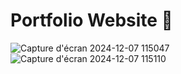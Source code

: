# Portfolio Website 🤩

![Capture d'écran 2024-12-07 115047](https://github.com/akshmat243/user-personal/blob/c56b846fc012bbbf70124ff3d3de4fcc4804cc1a/Portfolio-1.png)
![Capture d'écran 2024-12-07 115110](https://github.com/user-attachments/assets/ff09962f-a743-4056-abb0-295cdd1ec862)


